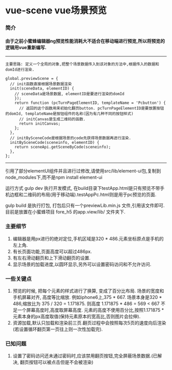 # vue-scene vue场景预览


### 简介
#### 由于之前小蜜蜂编辑器ng预览性能消耗大不适合在移动端进行预览,所以将预览的逻辑用vue重新编写.
---
    主要思路: 定义一个全局的对象,把整个场景数据传入到该对象的方法中,根据传入的数据和domId进行渲染.
    
    global.previewScene = {
      // init函数直接根据场景数据渲染
      init(sceneData, elementID) {
        // sceneData是场景数据, elementID是要进行渲染的domId
        });
        return function (pcTurnPageElementID, templateName = 'Pcbutton') {
          // 返回的这个函数用来初始化翻页button. pcTurnPageElementID是要放置按钮的domId, templateName是按钮组件的名称(因为有几种不同的按钮样式)
          // initCanvas是生成二维码的函数.
          return initCanvas;
        };
      },
      // initBySceneCode是根据场景的code先获得场景数据再进行渲染.
      initBySceneCode(sceneinfo, elementID) {
        return sceneApi.getSceneByCode(sceneinfo);
      },
    };

---

引用了部分elementUI组件并且进行过修改,请使用src/lib/element-ui包,复制到node_modules下,而不是npm install element-ui

运行方式 gulp dev 执行开发模式, 在build目录下testApp.html是只有预览不带手机边框和二维码的布局(用于移动端).testAppPc.html则是用于pc预览的页面.

gulp build 是执行打包, 打包后只有一个previewLib.min.js 文件,引用该文件即可. 目前是放置在小蜜蜂项目 fore_h5 的app.view/lib/ 文件夹下.

### 主要细节
1. 编辑器是用px进行的绝对定位,手机区域是320 * 486.元素坐标原点是手机的左上角.
2. 有长页面功能,页面高度可以超过486px.
3. 有左右滑动翻页和上下滑动翻页的设置.
4. 显示场景的加载进度,以圆环显示,另外可以设置密码访问和不允许访问.


### 一些关键点
1. 预览的时候, 把每个元素的样式进行了换算, 变成了百分比布局. 场景的宽度和手机屏幕对齐, 高度等比缩放. 例如iphone6上,375 * 667. 场景本身是320 * 486,缩放比为 375 / 320 = 1.171875. 则高度 1.171875 * 486 = 569 < 667 不足一个屏幕高度时,高度取屏幕高度. 元素的高度不使用百分比,按照1.171875 * 元素本身的px高度取值(保持元素原本的宽高比,否则图片会拉伸).
2. 资源加载,默认只加载和渲染前三页.翻页过程中会按照每次5页的速度向后渲染(若设置循环翻页第一页往上则一次性加载完).

### 已知问题
1. 设置了密码访问还未通过密码时,应该禁用翻页按钮,完全屏蔽场景数据.(已解决, 翻页按钮可以被点击但是不会被渲染)
